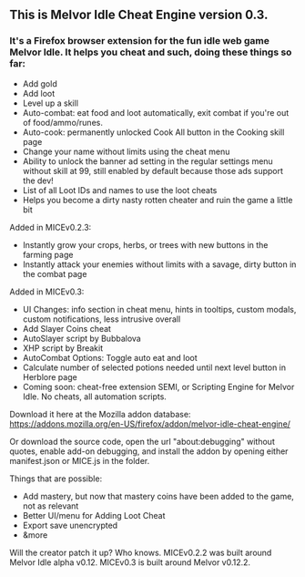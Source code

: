 ## This is Melvor Idle Cheat Engine version 0.3.
### It's a Firefox browser extension for the fun idle web game Melvor Idle. It helps you cheat and such, doing these things so far:
* Add gold
* Add loot
* Level up a skill
* Auto-combat: eat food and loot automatically, exit combat if you're out of food/ammo/runes.
* Auto-cook: permanently unlocked Cook All button in the Cooking skill page
* Change your name without limits using the cheat menu
* Ability to unlock the banner ad setting in the regular settings menu without skill at 99, still enabled by default because those ads support the dev!
* List of all Loot IDs and names to use the loot cheats
* Helps you become a dirty nasty rotten cheater and ruin the game a little bit

Added in MICEv0.2.3:
* Instantly grow your crops, herbs, or trees with new buttons in the farming page
* Instantly attack your enemies without limits with a savage, dirty button in the combat page

Added in MICEv0.3: 
* UI Changes: info section in cheat menu, hints in tooltips, custom modals, custom notifications, less intrusive overall
* Add Slayer Coins cheat
* AutoSlayer script by Bubbalova
* XHP script by Breakit
* AutoCombat Options: Toggle auto eat and loot
* Calculate number of selected potions needed until next level button in Herblore page
* Coming soon: cheat-free extension SEMI, or Scripting Engine for Melvor Idle. No cheats, all automation scripts.

Download it here at the Mozilla addon database: https://addons.mozilla.org/en-US/firefox/addon/melvor-idle-cheat-engine/

Or download the source code, open the url "about:debugging" without quotes, enable add-on debugging, and install the addon by opening either manifest.json or MICE.js in the folder.

Things that are possible:
* Add mastery, but now that mastery coins have been added to the game, not as relevant
* Better UI/menu for Adding Loot Cheat
* Export save unencrypted
* &more

Will the creator patch it up? Who knows.
MICEv0.2.2 was built around Melvor Idle alpha v0.12. MICEv0.3 is built around Melvor v0.12.2.

